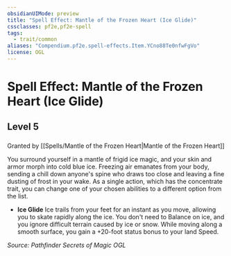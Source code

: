 ```yaml
---
obsidianUIMode: preview
title: "Spell Effect: Mantle of the Frozen Heart (Ice Glide)"
cssclasses: pf2e,pf2e-spell
tags:
  - trait/common
aliases: "Compendium.pf2e.spell-effects.Item.YCno88Te0nfwFgVo"
license: OGL
---
```

# Spell Effect: Mantle of the Frozen Heart (Ice Glide)
## Level 5
### 






Granted by [[Spells/Mantle of the Frozen Heart|Mantle of the Frozen Heart]]

You surround yourself in a mantle of frigid ice magic, and your skin and armor morph into cold blue ice. Freezing air emanates from your body, sending a chill down anyone's spine who draws too close and leaving a fine dusting of frost in your wake. As a single action, which has the concentrate trait, you can change one of your chosen abilities to a different option from the list.

*   **Ice Glide** Ice trails from your feet for an instant as you move, allowing you to skate rapidly along the ice. You don't need to Balance on ice, and you ignore difficult terrain caused by ice or snow. While moving along a smooth surface, you gain a +20-foot status bonus to your land Speed.

*Source: Pathfinder Secrets of Magic*
*OGL*